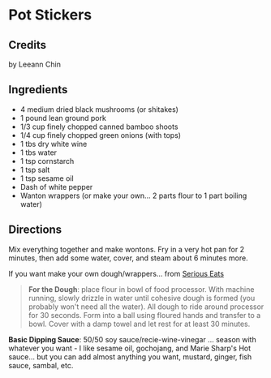 # Pot Stickers 

## Credits

by Leeann Chin

## Ingredients

- 4 medium dried black mushrooms (or shitakes)
- 1 pound lean ground pork
- 1/3 cup finely chopped canned bamboo shoots
- 1/4 cup finely chopped green onions (with tops)
- 1 tbs dry white wine
- 1 tbs water
- 1 tsp cornstarch
- 1 tsp salt
- 1 tsp sesame oil
- Dash of white pepper
- Wanton wrappers (or make your own... 2 parts flour to 1 part boiling water)

## Directions

Mix everything together and make wontons. Fry in a very hot pan for 2 minutes, then add some water, cover, and steam about 6 minutes more.

If you want make your own dough/wrappers... from [Serious Eats](https://www.seriouseats.com/pork-and-leek-dumplings-with-homemade-wrapper)

> **For the Dough**: place flour in bowl of food processor. With machine running, slowly drizzle in water until cohesive dough is formed (you probably won't need all the water). All dough to ride around processor for 30 seconds. Form into a ball using floured hands and transfer to a bowl. Cover with a damp towel and let rest for at least 30 minutes.

**Basic Dipping Sauce**: 50/50 soy sauce/recie-wine-vinegar ... season with whatever you want - I like sesame oil, gochojang, and Marie Sharp's Hot sauce... but you can add almost anything you want, mustard, ginger, fish sauce, sambal, etc.